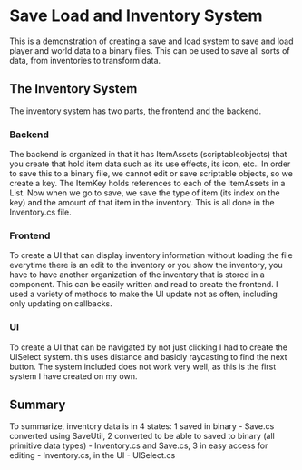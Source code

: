 # Save Load and Inventory System
This is a demonstration of creating a save and load system to save and load player and world data to a binary files. This can be used to save all sorts of data, from inventories to transform data.
## The Inventory System
The inventory system has two parts, the frontend and the backend.
### Backend
The backend is organized in that it has ItemAssets (scriptableobjects) that you create that hold item data such as its use effects, its icon, etc.. In order to save this to a binary file, we cannot edit or save scriptable objects, so we create a key. The ItemKey holds references to each of the ItemAssets in a List. Now when we go to save, we save the type of item (its index on the key) and the amount of that item in the inventory. This is all done in the Inventory.cs file.
### Frontend
To create a UI that can display inventory information without loading the file everytime there is an edit to the inventory or you show the inventory, you have to have another organization of the inventory that is stored in a component. This can be easily written and read to create the frontend. I used a variety of methods to make the UI update not as often, including only updating on callbacks.
### UI
To create a UI that can be navigated by not just clicking I had to create the UISelect system. this uses distance and basicly raycasting to find the next button. The system included does not work very well, as this is the first system I have created on my own.
## Summary
To summarize, inventory data is in 4 states: 1 saved in binary - Save.cs converted using SaveUtil, 2 converted to be able to saved to binary (all primitive data types) - Inventory.cs and Save.cs, 3 in easy access for editing - Inventory.cs, in the UI - UISelect.cs

